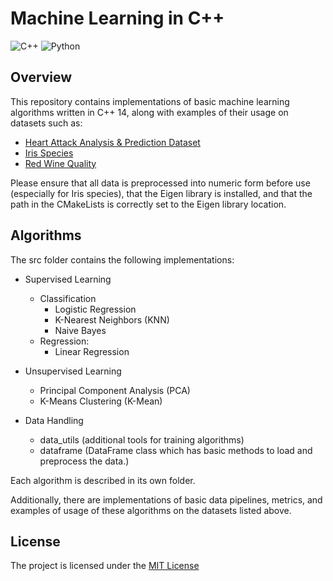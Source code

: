 # Machine Learning in C++
![C++](https://img.shields.io/badge/c++14-%2300599C.svg?style=for-the-badge&logo=c%2B%2B&logoColor=white)
![Python](https://img.shields.io/badge/python-3670A0?style=for-the-badge&logo=python&logoColor=ffdd54)

## Overview
This repository contains implementations of basic machine learning algorithms written in C++ 14, along with examples of their usage on datasets such as:

- [Heart Attack Analysis & Prediction Dataset](https://www.kaggle.com/datasets/rashikrahmanpritom/heart-attack-analysis-prediction-dataset)
- [Iris Species](https://www.kaggle.com/datasets/uciml/iris)
- [Red Wine Quality](https://www.kaggle.com/datasets/uciml/red-wine-quality-cortez-et-al-2009)

Please ensure that all data is preprocessed into numeric form before use (especially for Iris species), that the Eigen library is installed, and that the path in the CMakeLists is correctly set to the Eigen library location.

## Algorithms
The src folder contains the following implementations: 
- Supervised Learning
   - Classification
      - Logistic Regression
      - K-Nearest Neighbors (KNN)
      - Naive Bayes
   - Regression:
      - Linear Regression

- Unsupervised Learning
   - Principal Component Analysis (PCA)
   - K-Means Clustering (K-Mean)
- Data Handling
   - data_utils (additional tools for training algorithms)
   - dataframe (DataFrame class which has basic methods to load and preprocess the data.)

Each algorithm is described in its own folder.

Additionally, there are implementations of basic data pipelines, metrics, and examples of usage of these algorithms on the datasets listed above.


## License
The project is licensed under the [MIT License](LICENSE)
